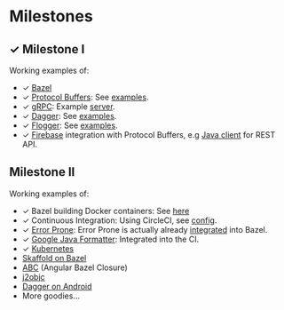 # Milestones
## ✓ Milestone I
Working examples of:
* ✓ [Bazel](https://bazel.build)
* ✓ [Protocol Buffers](https://developers.google.com/protocol-buffers): See [examples](https://github.com/search?utf8=%E2%9C%93&q=repo%3Agoogle%2Fstartup-os+extension%3Aproto&type=Code&ref=advsearch&l=&l=).
* ✓ [gRPC](https://grpc.io): Example [server](https://github.com/google/startup-os/blob/master/tools/local_server/LocalServer.java).
* ✓ [Dagger](https://github.com/google/dagger): See [examples](https://github.com/google/startup-os/tree/master/examples/dagger).
* ✓ [Flogger](https://github.com/google/flogger): See [examples](https://github.com/google/startup-os/search?q=com.google.common.flogger.FluentLogger&unscoped_q=com.google.common.flogger.FluentLogger).
* ✓ [Firebase](https://firebase.google.com) integration with Protocol Buffers, e.g [Java client](https://github.com/google/startup-os/blob/master/common/firestore/FirestoreClient.java) for REST API.

## Milestone II
Working examples of:
* ✓ Bazel building Docker containers: See [here](https://github.com/google/startup-os/tree/master/examples/docker)
* ✓ Continuous Integration: Using CircleCI, see [config](https://github.com/google/startup-os/tree/master/.circleci).
* ✓ [Error Prone](https://github.com/google/error-prone): Error Prone is actually already [integrated](https://blog.bazel.build/2015/06/25/ErrorProne.html) into Bazel.
* ✓ [Google Java Formatter](https://github.com/google/google-java-format): Integrated into the CI.
* ✓ [Kubernetes](https://kubernetes.io)
* [Skaffold on Bazel](https://github.com/GoogleContainerTools/skaffold/tree/master/examples/bazel)
* [ABC](http://g.co/ng/abc) (Angular Bazel Closure)
* [j2objc](https://developers.google.com/j2objc)
* [Dagger on Android](https://google.github.io/dagger/android.html)
* More goodies...
